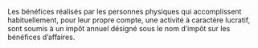Les  bénéfices  réalisés  par  les  personnes  physiques  qui  accomplissent habituellement, pour leur propre compte, une activité à caractère lucratif, sont soumis à un impôt annuel désigné sous le nom d’impôt sur les bénéfices d’affaires.